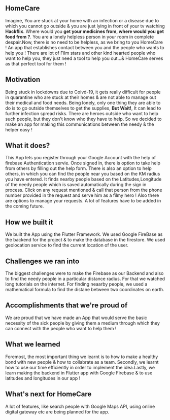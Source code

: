 ## HomeCare
Imagine, You are stuck at your home with an infection or a disease due to which you cannot go outside & you are just lying in front of your tv watching **Hackflix**. Where would you **get your medicines from, where would you get food from ?**. You are a lonely helpless person in your room in complete despair.Now, there is no need to be helpless, as we bring to you HomeCare ! An app that establishes contact between you and the people who wants to help you ! There are lot of Film stars and other kind hearted people who want to help you, they just need a tool to help you out...& HomeCare serves as that perfect tool for them !

## Motivation
Being stuck in lockdowns due to Coivd-19, it gets really difficult for people in quarantine who are stuck at their homes & are not able to manage out their medical and food needs. Being lonely, only one thing they are able to do is to go outside themselves to get the supplies, **But Wait!**, It can lead to further infection spread risks. There are heroes outside who want to help such people, but they don't know who they have to help. So we decided to make an app for making this communications between the needy & the helper easy !

## What it does?
This App lets you register through your Google Account with the help of firebase Authentication servie. Once signed in, there is option to take help from others by filling out the help form. There is also an option to help others, in which you can find the people near you based on the KM radius you have entered. It finds nearby people based on the Latitudes,Longitude of the needy people which is saved automatically during the sign in process. Click on any request mentioned & call that person from the phone number provided in the request and serve him as a filmy hero ! Also there are options to manage your requests. A lot of features have to be added in the coming future.

## How we built it
We built the App using the Flutter Framework. We used Google FireBase as the backend for the project & to make the database in the firestore. We used geolocation service to find the current location of the user.

## Challenges we ran into
The biggest challenges were to make the Firebase as our Backend and also to find the needy people in a particular distance radius. For that we watched long tutorials on the internet. For finding neaarby people, we used a mathematical formula to find the distane between two coordinates on earth.

## Accomplishments that we're proud of
We are proud that we have made an App that would serve the basic necessity of the sick people by giving them a medium through which they can connect with the people who want to help them !
## What we learned
Foremost, the most important thing we learnt is to how to make a healthy bond with new people & how to collabrate as a team. Secondly, we learnt how to use our time efficiently in order to implement the idea.Lastly, we learn making the backend in Flutter app with Google Firebase & to use latitudes and longitudes in our app !

## What's next for HomeCare
A lot of features, like search people with Google Maps API, using online digital gateway etc are being planned for the app.


